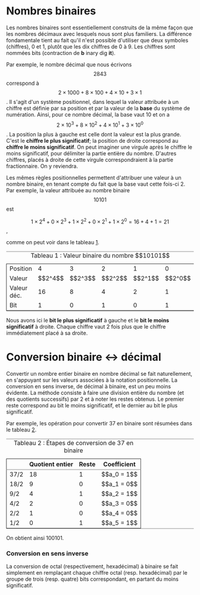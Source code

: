 # Nombres binaires

Les nombres binaires sont essentiellement construits de la même façon
que les nombres décimaux avec lesquels nous sont plus familiers. La
différence fondamentale tient au fait qu'il n'est possible d'utiliser
que deux symboles (chiffres), 0 et 1, plutôt que les dix chiffres de 0
à 9. Les chiffres sont nommées bits (contraction de **b** inary dig
**it**).

Par exemple, le nombre décimal que nous écrivons $$2843$$ correspond à
$$2 \times 1000 + 8 \times 100 + 4 \times 10 + 3 \times 1$$. Il s'agit
d'un système positionnel, dans lequel la valeur attribuée à un chiffre
est définie par sa position et par la valeur de la **base** du système
de numération. Ainsi, pour ce nombre décimal, la base vaut 10 et on a
$$2 \times 10^3 + 8 \times 10^2 + 4 \times 10^1 + 3 \times 10^0$$. La
position la plus à gauche est celle dont la valeur est la plus
grande. C'est le **chiffre le plus significatif**; la position de droite
correspond au **chiffre le moins significatif**. On peut imaginer une
virgule après le chiffre le moins significatif, pour délimiter la
partie entière du nombre. D'autres chiffres, placés à droite de cette
virgule correspondraient à la partie fractionnaire. On y reviendra.

Les mêmes règles positionnelles permettent d'attribuer une valeur à un
nombre binaire, en tenant compte du fait que la base vaut cette
fois-ci 2. Par exemple, la valeur attribuée au nombre binaire
$$10101$$ est 

$$ 1 \times 2^4 + 0 \times 2^3 + 1 \times 2^2 + 0 \times 2^1 + 1
\times 2^0 = 16+4+1= 21 $$,

comme on peut voir dans le tableau [1](#org9d95b45).

<table id="org9d95b45" border="2" cellspacing="0" cellpadding="6" rules="groups" frame="hsides">
<caption class="t-above"><span class="table-number">Tableau 1 :</span> Valeur binaire du nombre $$10101$$</caption>

<colgroup>
<col  class="org-left" />

<col  class="org-right" />

<col  class="org-right" />

<col  class="org-right" />

<col  class="org-right" />

<col  class="org-right" />
</colgroup>
<tbody>
<tr>
<td class="org-left">Position</td>
<td class="org-right">4</td>
<td class="org-right">3</td>
<td class="org-right">2</td>
<td class="org-right">1</td>
<td class="org-right">0</td>
</tr>


<tr>
<td class="org-left">Valeur</td>
<td class="org-right">$$2^4$$</td>
<td class="org-right">$$2^3$$</td>
<td class="org-right">$$2^2$$</td>
<td class="org-right">$$2^1$$</td>
<td class="org-right">$$2^0$$</td>
</tr>


<tr>
<td class="org-left">Valeur déc.</td>
<td class="org-right">16</td>
<td class="org-right">8</td>
<td class="org-right">4</td>
<td class="org-right">2</td>
<td class="org-right">1</td>
</tr>


<tr>
<td class="org-left">Bit</td>
<td class="org-right">1</td>
<td class="org-right">0</td>
<td class="org-right">1</td>
<td class="org-right">0</td>
<td class="org-right">1</td>
</tr>
</tbody>
</table>

Nous avons ici le **bit le plus significatif** à gauche et le **bit le
moins significatif** à droite. Chaque chiffre vaut 2 fois plus que le
chiffre immédiatement placé à sa droite.


# Conversion binaire <-> décimal

Convertir un nombre entier binaire en nombre décimal se fait
naturellement, en s'appuyant sur les valeurs associées à la notation
positionnelle. La conversion en sens inverse, de décimal à binaire,
est un peu moins évidente. La méthode consiste à faire une division
entière du nombre (et des quotients successifs) par 2 et à noter les
restes obtenus. Le premier reste correspond au bit le moins
significatif, et le dernier au bit le plus significatif.

Par exemple, les opération pour convertir 37 en binaire sont résumées
dans le tableau [2](#org26bffc8).

<table id="org26bffc8" border="2" cellspacing="0" cellpadding="6" rules="groups" frame="hsides">
<caption class="t-above"><span class="table-number">Tableau 2 :</span> Étapes de conversion de 37 en binaire</caption>

<colgroup>
<col  class="org-left" />

<col  class="org-right" />

<col  class="org-right" />

<col  class="org-left" />
</colgroup>
<thead>
<tr>
<th scope="col" class="org-left">&#xa0;</th>
<th scope="col" class="org-right">Quotient entier</th>
<th scope="col" class="org-right">Reste</th>
<th scope="col" class="org-left">Coefficient</th>
</tr>
</thead>

<tbody>
<tr>
<td class="org-left">37/2</td>
<td class="org-right">18</td>
<td class="org-right">1</td>
<td class="org-left">$$a_0 = 1$$</td>
</tr>


<tr>
<td class="org-left">18/2</td>
<td class="org-right">9</td>
<td class="org-right">0</td>
<td class="org-left">$$a_1 = 0$$</td>
</tr>


<tr>
<td class="org-left">9/2</td>
<td class="org-right">4</td>
<td class="org-right">1</td>
<td class="org-left">$$a_2 = 1$$</td>
</tr>


<tr>
<td class="org-left">4/2</td>
<td class="org-right">2</td>
<td class="org-right">0</td>
<td class="org-left">$$a_3 = 0$$</td>
</tr>


<tr>
<td class="org-left">2/2</td>
<td class="org-right">1</td>
<td class="org-right">0</td>
<td class="org-left">$$a_4 = 0$$</td>
</tr>


<tr>
<td class="org-left">1/2</td>
<td class="org-right">0</td>
<td class="org-right">1</td>
<td class="org-left">$$a_5 = 1$$</td>
</tr>
</tbody>
</table>

On obtient ainsi 100101.

### Conversion en sens inverse

La conversion de octal (respectivement, hexadécimal) à binaire se fait
simplement en remplaçant chaque chiffre octal (resp. hexadécimal) par
le groupe de trois (resp. quatre) bits correspondant, en partant du
moins significatif.
